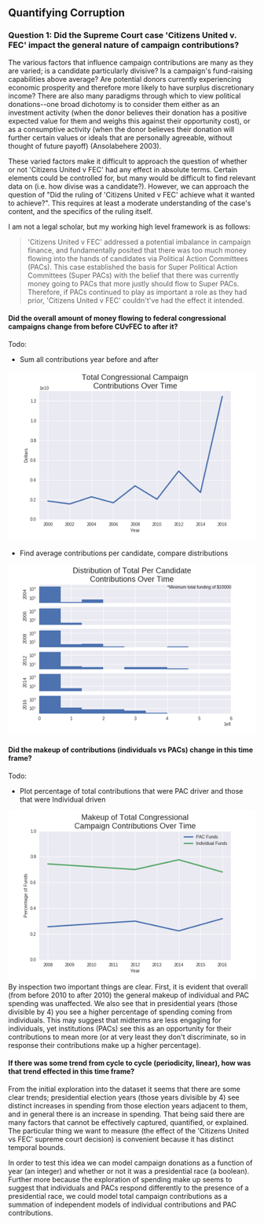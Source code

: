 ## Quantifying Corruption
### Question 1: Did the Supreme Court case 'Citizens United v. FEC' impact the general nature of campaign contributions?  
The various factors that influence campaign contributions are many as they are varied; is a candidate particularly divisive? Is a campaign's fund-raising capabilities above average? Are potential donors currently experiencing economic prosperity and therefore more likely to have surplus discretionary income? There are also many paradigms through which to view political donations--one broad dichotomy is to consider them either as an investment activity (when the donor believes their donation has a positive expected value for them and weighs this against their opportunity cost), or as a consumptive activity (when the donor believes their donation will further certain values or ideals that are personally agreeable, without thought of future payoff) (Ansolabehere 2003).  

These varied factors make it difficult to approach the question of whether or not 'Citizens United v FEC' had any effect in absolute terms. Certain elements could be controlled for, but many would be difficult to find relevant data on (i.e. how divise was a candidate?). However, we can approach the question of "Did the ruling of 'Citizens United v FEC' achieve what it wanted to achieve?". This requires at least a moderate understanding of the case's content, and the specifics of the ruling itself.  

I am not a legal scholar, but my working high level framework is as follows:
> 'Citizens United v FEC' addressed a potential imbalance in campaign finance, and fundamentally posited that there was too much money flowing into the hands of candidates via Political Action Committees (PACs). This case established the basis for Super Political Action Committees (Super PACs) with the belief that there was currently money going to PACs that more justly should flow to Super PACs. Therefore, if PACs continued to play as important a role as they had prior, 'Citizens United v FEC' couldn't've had the effect it intended.

#### Did the overall amount of money flowing to federal congressional campaigns change from before CUvFEC to after it?  
Todo:  
+ Sum all contributions year before and after  

![Total Congressional Campaign Contributions Over Time](q1/q1-TotalContributions.png)
+ Find average contributions per candidate, compare distributions  

![Total Congressional Campaign Contributions Over Time](q1/q1-DistributionOfCandidateTotals.png)
#### Did the makeup of contributions (individuals vs PACs) change in this time frame?  
Todo:
+ Plot percentage of total contributions that were PAC driver and those that were Individual driven  

![Makeup of Total Congressional Campaign Contributions Over Time](q1/q1-MakeupOfTotalContributions.png)
By inspection two important things are clear. First, it is evident that overall (from before 2010 to after 2010) the general makeup of individual and PAC spending was unaffected. We also see that in presidential years (those divisible by 4) you see a higher percentage of spending coming from individuals. This may suggest that midterms are less engaging for individuals, yet institutions (PACs) see this as an opportunity for their contributions to mean more (or at very least they don't discriminate, so in response their contributions make up a higher percentage).  

#### If there was some trend from cycle to cycle (periodicity, linear), how was that trend effected in this time frame?
From the initial exploration into the dataset it seems that there are some clear trends; presidential election years (those years divisible by 4) see distinct increases in spending from those election years adjacent to them, and in general there is an increase in spending. That being said there are many factors that cannot be effectively captured, quantified, or explained. The particular thing we want to measure (the effect of the 'Citizens United vs FEC' supreme court decision) is convenient because it has distinct temporal bounds.  

In order to test this idea we can model campaign donations as a function of year (an integer) and whether or not it was a presidential race (a boolean). Further more because the exploration of spending make up seems to suggest that individuals and PACs respond differently to the presence of a presidential race, we could model total campaign contributions as a summation of independent models of individual contributions and PAC contributions. 
